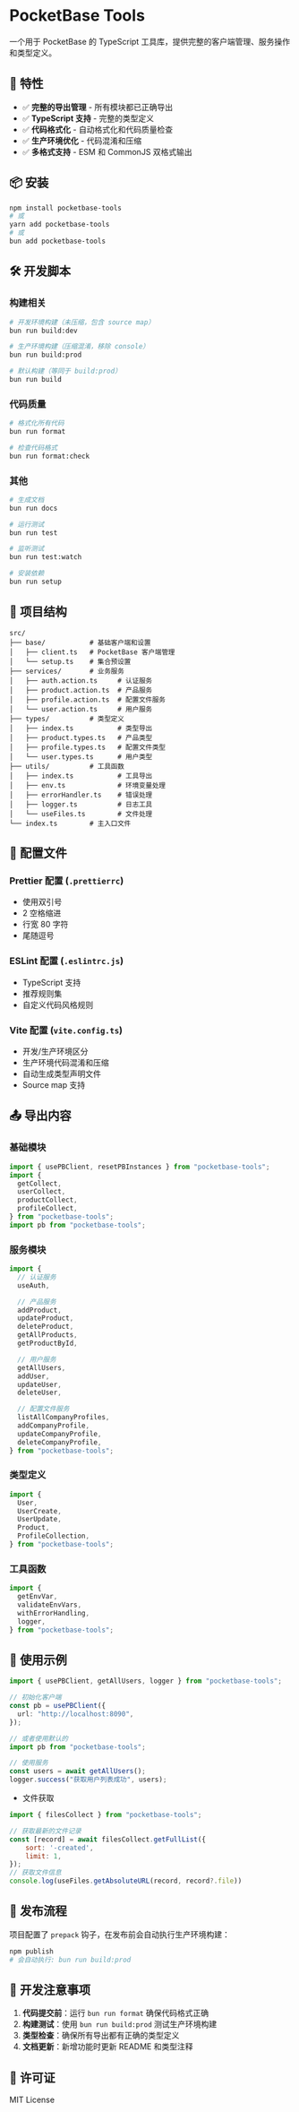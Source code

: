 # PocketBase Tools

一个用于 PocketBase 的 TypeScript 工具库，提供完整的客户端管理、服务操作和类型定义。

## 🚀 特性

- ✅ **完整的导出管理** - 所有模块都已正确导出
- ✅ **TypeScript 支持** - 完整的类型定义
- ✅ **代码格式化** - 自动格式化和代码质量检查
- ✅ **生产环境优化** - 代码混淆和压缩
- ✅ **多格式支持** - ESM 和 CommonJS 双格式输出

## 📦 安装

```bash
npm install pocketbase-tools
# 或
yarn add pocketbase-tools
# 或
bun add pocketbase-tools
```

## 🛠️ 开发脚本

### 构建相关

```bash
# 开发环境构建（未压缩，包含 source map）
bun run build:dev

# 生产环境构建（压缩混淆，移除 console）
bun run build:prod

# 默认构建（等同于 build:prod）
bun run build
```

### 代码质量

```bash
# 格式化所有代码
bun run format

# 检查代码格式
bun run format:check
```

### 其他

```bash
# 生成文档
bun run docs

# 运行测试
bun run test

# 监听测试
bun run test:watch

# 安装依赖
bun run setup
```

## 📁 项目结构

```
src/
├── base/           # 基础客户端和设置
│   ├── client.ts   # PocketBase 客户端管理
│   └── setup.ts    # 集合预设置
├── services/       # 业务服务
│   ├── auth.action.ts     # 认证服务
│   ├── product.action.ts  # 产品服务
│   ├── profile.action.ts  # 配置文件服务
│   └── user.action.ts     # 用户服务
├── types/          # 类型定义
│   ├── index.ts           # 类型导出
│   ├── product.types.ts   # 产品类型
│   ├── profile.types.ts   # 配置文件类型
│   └── user.types.ts      # 用户类型
├── utils/          # 工具函数
│   ├── index.ts           # 工具导出
│   ├── env.ts             # 环境变量处理
│   ├── errorHandler.ts    # 错误处理
│   ├── logger.ts          # 日志工具
│   └── useFiles.ts        # 文件处理
└── index.ts        # 主入口文件
```

## 🔧 配置文件

### Prettier 配置 (`.prettierrc`)

- 使用双引号
- 2 空格缩进
- 行宽 80 字符
- 尾随逗号

### ESLint 配置 (`.eslintrc.js`)

- TypeScript 支持
- 推荐规则集
- 自定义代码风格规则

### Vite 配置 (`vite.config.ts`)

- 开发/生产环境区分
- 生产环境代码混淆和压缩
- 自动生成类型声明文件
- Source map 支持

## 📤 导出内容

### 基础模块

```typescript
import { usePBClient, resetPBInstances } from "pocketbase-tools";
import {
  getCollect,
  userCollect,
  productCollect,
  profileCollect,
} from "pocketbase-tools";
import pb from "pocketbase-tools";
```

### 服务模块

```typescript
import {
  // 认证服务
  useAuth,

  // 产品服务
  addProduct,
  updateProduct,
  deleteProduct,
  getAllProducts,
  getProductById,

  // 用户服务
  getAllUsers,
  addUser,
  updateUser,
  deleteUser,

  // 配置文件服务
  listAllCompanyProfiles,
  addCompanyProfile,
  updateCompanyProfile,
  deleteCompanyProfile,
} from "pocketbase-tools";
```

### 类型定义

```typescript
import {
  User,
  UserCreate,
  UserUpdate,
  Product,
  ProfileCollection,
} from "pocketbase-tools";
```

### 工具函数

```typescript
import {
  getEnvVar,
  validateEnvVars,
  withErrorHandling,
  logger,
} from "pocketbase-tools";
```

## 🎯 使用示例

```typescript
import { usePBClient, getAllUsers, logger } from "pocketbase-tools";

// 初始化客户端
const pb = usePBClient({
  url: "http://localhost:8090",
});

// 或者使用默认的
import pb from "pocketbase-tools";

// 使用服务
const users = await getAllUsers();
logger.success("获取用户列表成功", users);
```

- 文件获取

```js
import { filesCollect } from "pocketbase-tools";

// 获取最新的文件记录
const [record] = await filesCollect.getFullList({
    sort: '-created',
    limit: 1,
});
// 获取文件信息
console.log(useFiles.getAbsoluteURL(record, record?.file))
```

## 🔄 发布流程

项目配置了 `prepack` 钩子，在发布前会自动执行生产环境构建：

```bash
npm publish
# 会自动执行: bun run build:prod
```

## 📝 开发注意事项

1. **代码提交前**：运行 `bun run format` 确保代码格式正确
2. **构建测试**：使用 `bun run build:prod` 测试生产环境构建
3. **类型检查**：确保所有导出都有正确的类型定义
4. **文档更新**：新增功能时更新 README 和类型注释

## 📄 许可证

MIT License
